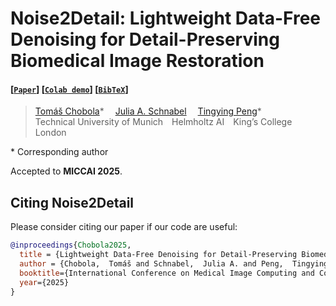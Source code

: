 # Noise2Detail: Lightweight Data-Free Denoising for Detail-Preserving Biomedical Image Restoration

#### [[`Paper`]()] [[`Colab demo`]()] [[`BibTeX`](#citing-noise2detail)]

<blockquote>
  <p align="left">
    <p align="left">
      <a href='https://chobola.ai/' target='_blank'>Tomáš Chobola</a>*&emsp;
      <a href='https://scholar.google.de/citations?user=FPykfZ0AAAAJ&hl=cs&oi=ao' target='_blank'>Julia A. Schnabel</a>&emsp;
      <a href='https://scholar.google.de/citations?user=jUiKc6QAAAAJ&hl=cs&oi=sra' target='_blank'>Tingying Peng</a>*&emsp;
      <br>
      Technical University of Munich&emsp;Helmholtz AI&emsp;King’s College London
    </p>
  </p>
</blockquote>

\* Corresponding author

Accepted to **MICCAI 2025**.

## Citing Noise2Detail

Please consider citing our paper if our code are useful:

```bibtex
@inproceedings{Chobola2025,
  title = {Lightweight Data-Free Denoising for Detail-Preserving Biomedical Image Restoration},
  author = {Chobola,  Tomáš and Schnabel,  Julia A. and Peng,  Tingying},
  booktitle={International Conference on Medical Image Computing and Computer-Assisted Intervention},
  year={2025}
}

```
